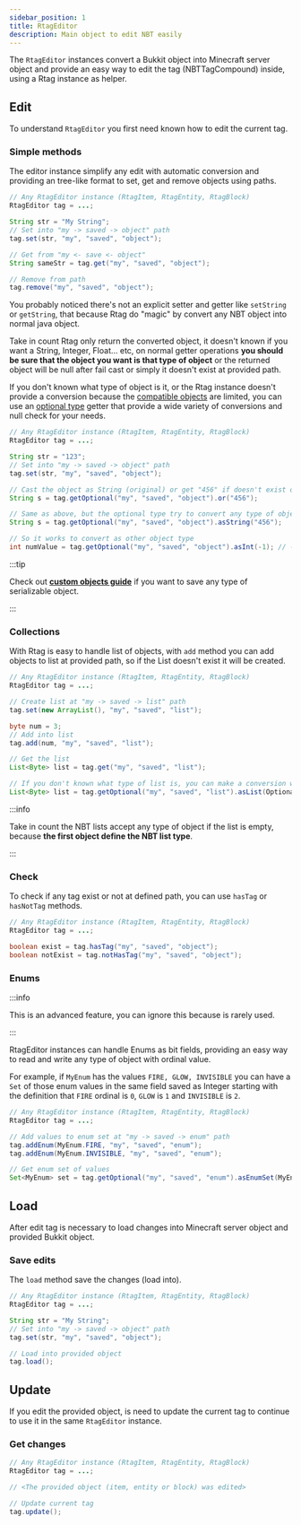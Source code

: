 ```yaml
---
sidebar_position: 1
title: RtagEditor
description: Main object to edit NBT easily
---
```


The `RtagEditor` instances convert a Bukkit object into Minecraft server object and provide an easy way to edit the tag (NBTTagCompound) inside, using a Rtag instance as helper.

## Edit

To understand `RtagEditor` you first need known how to edit the current tag.

### Simple methods

The editor instance simplify any edit with automatic conversion and providing an tree-like format to set, get and remove objects using paths.

```java
// Any RtagEditor instance (RtagItem, RtagEntity, RtagBlock)
RtagEditor tag = ...;

String str = "My String";
// Set into "my -> saved -> object" path
tag.set(str, "my", "saved", "object");

// Get from "my <- save <- object"
String sameStr = tag.get("my", "saved", "object");

// Remove from path
tag.remove("my", "saved", "object");
```

You probably noticed there's not an explicit setter and getter like `setString` or `getString`, that because Rtag do "magic" by convert any NBT object into normal java object.

Take in count Rtag only return the converted object, it doesn't known if you want a String, Integer, Float... etc, on normal getter operations **you should be sure that the object you want is that type of object** or the returned object will be null after fail cast or simply it doesn't exist at provided path.

If you don't known what type of object is it, or the Rtag instance doesn't provide a conversion because the [compatible objects](../../intro/#compatible-objects) are limited, you can use an [optional type](../../feature/types/) getter that provide a wide variety of conversions and null check for your needs.

```java
// Any RtagEditor instance (RtagItem, RtagEntity, RtagBlock)
RtagEditor tag = ...;

String str = "123";
// Set into "my -> saved -> object" path
tag.set(str, "my", "saved", "object");

// Cast the object as String (original) or get "456" if doesn't exist or cast fails
String s = tag.getOptional("my", "saved", "object").or("456");

// Same as above, but the optional type try to convert any type of object to String
String s = tag.getOptional("my", "saved", "object").asString("456");

// So it works to convert as other object type
int numValue = tag.getOptional("my", "saved", "object").asInt(-1); // -1 as default int
```

:::tip

Check out **[custom objects guide](../../feature/custom-objects/)** if you want to save any type of serializable object.

:::

### Collections

With Rtag is easy to handle list of objects, with `add` method you can add objects to list at provided path, so if the List doesn't exist it will be created.

```java
// Any RtagEditor instance (RtagItem, RtagEntity, RtagBlock)
RtagEditor tag = ...;

// Create list at "my -> saved -> list" path
tag.set(new ArrayList(), "my", "saved", "list");

byte num = 3;
// Add into list
tag.add(num, "my", "saved", "list");

// Get the list
List<Byte> list = tag.get("my", "saved", "list");

// If you don't known what type of list is, you can make a conversion with optional type
List<Byte> list = tag.getOptional("my", "saved", "list").asList(OptionalType::asByte);
```

:::info

Take in count the NBT lists accept any type of object if the list is empty, because **the first object define the NBT list type**.

:::

### Check

To check if any tag exist or not at defined path, you can use `hasTag` or `hasNotTag` methods.

```java
// Any RtagEditor instance (RtagItem, RtagEntity, RtagBlock)
RtagEditor tag = ...;

boolean exist = tag.hasTag("my", "saved", "object");
boolean notExist = tag.notHasTag("my", "saved", "object");
```

### Enums

:::info

This is an advanced feature, you can ignore this because is rarely used.

:::

RtagEditor instances can handle Enums as bit fields, providing an easy way to read and write any type of object with ordinal value.

For example, if `MyEnum` has the values `FIRE, GLOW, INVISIBLE` you can have a `Set` of those enum values in the same field saved as Integer starting with the definition that `FIRE` ordinal is `0`, `GLOW` is `1` and `INVISIBLE` is `2`.

```java
// Any RtagEditor instance (RtagItem, RtagEntity, RtagBlock)
RtagEditor tag = ...;

// Add values to enum set at "my -> saved -> enum" path
tag.addEnum(MyEnum.FIRE, "my", "saved", "enum");
tag.addEnum(MyEnum.INVISIBLE, "my", "saved", "enum");

// Get enum set of values
Set<MyEnum> set = tag.getOptional("my", "saved", "enum").asEnumSet(MyEnum.class);
```

## Load

After edit tag is necessary to load changes into Minecraft server object and provided Bukkit object.

### Save edits

The `load` method save the changes (load into).

```java
// Any RtagEditor instance (RtagItem, RtagEntity, RtagBlock)
RtagEditor tag = ...;

String str = "My String";
// Set into "my -> saved -> object" path
tag.set(str, "my", "saved", "object");

// Load into provided object
tag.load();
```

## Update

If you edit the provided object, is need to update the current tag to continue to use it in the same `RtagEditor` instance.

### Get changes

```java
// Any RtagEditor instance (RtagItem, RtagEntity, RtagBlock)
RtagEditor tag = ...;

// <The provided object (item, entity or block) was edited>

// Update current tag
tag.update();
```